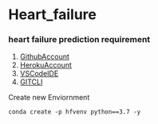 # Heart_failure

### heart failure prediction requirement


1. [GithubAccount](https://github.com)
2. [HerokuAccount](https://heroku.com)
3. [VSCodeIDE](https://code.visulastudio.com)
4. [GITCLI](https://git.com)

Create new Enviornment
```
conda create -p hfvenv python==3.7 -y

```
